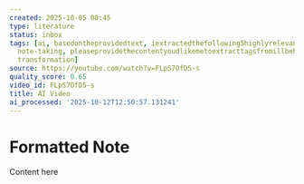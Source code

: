 ```yaml
---
created: 2025-10-05 08:45
type: literature
status: inbox
tags: [ai, basedontheprovidedtext, iextractedthefollowing5highlyrelevanttagsthatcapturethekeyconceptsandthemesformatted-note,
  note-taking, pleaseprovidethecontentyoudlikemetoextracttagsfromillbehappytohelp,
  transformation]
source: https://youtube.com/watch?v=FLpS7OfD5-s
quality_score: 0.65
video_id: FLpS7OfD5-s
title: AI Video
ai_processed: '2025-10-12T12:50:57.131241'
---
```


# Formatted Note

Content here